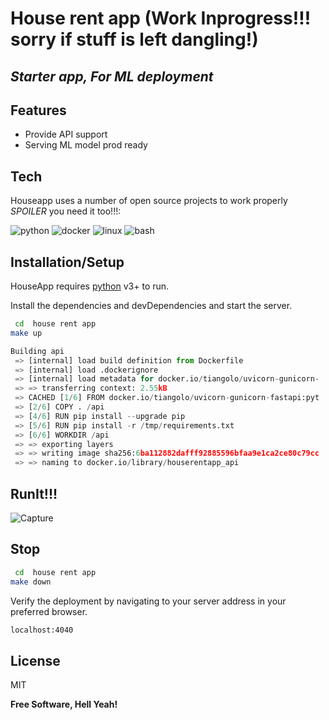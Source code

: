 # House rent app (Work Inprogress!!! sorry if stuff is left dangling!)
## _Starter app, For ML deployment_
## Features
- Provide API support 
- Serving ML model prod ready 

## Tech
Houseapp uses a number of open source projects to work properly *SPOILER* you need it too!!!:

![python](https://img.shields.io/badge/Python-FFD43B?style=for-the-badge&logo=python&logoColor=darkgreen)
![docker](https://img.shields.io/badge/Docker-2CA5E0?style=for-the-badge&logo=docker&logoColor=white)
![linux](https://img.shields.io/badge/Linux-FCC624?style=for-the-badge&logo=linux&logoColor=black)
![bash](https://img.shields.io/badge/Shell_Script-121011?style=for-the-badge&logo=gnu-bash&logoColor=white)

## Installation/Setup

HouseApp requires [python](https://www.python.org/) v3+ to run.

Install the dependencies and devDependencies and start the server.

```sh
 cd  house rent app
make up
```
```python
Building api
 => [internal] load build definition from Dockerfile                 
 => [internal] load .dockerignore                                    
 => [internal] load metadata for docker.io/tiangolo/uvicorn-gunicorn-
 => => transferring context: 2.55kB                                  
 => CACHED [1/6] FROM docker.io/tiangolo/uvicorn-gunicorn-fastapi:pyt
 => [2/6] COPY . /api                                                
 => [4/6] RUN pip install --upgrade pip                              
 => [5/6] RUN pip install -r /tmp/requirements.txt                   
 => [6/6] WORKDIR /api                                               
 => => exporting layers                                              
 => => writing image sha256:6ba112882dafff92885596bfaa9e1ca2ce80c79cc
 => => naming to docker.io/library/houserentapp_api    
```
## RunIt!!!

![Capture](https://user-images.githubusercontent.com/30224411/150890135-97952bb8-7fbe-494d-ab62-7403c21f0440.PNG)


## Stop

```sh
 cd  house rent app
make down
```

Verify the deployment by navigating to your server address in
your preferred browser.

```sh
localhost:4040
```

## License

MIT

**Free Software, Hell Yeah!**
